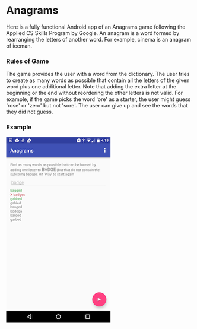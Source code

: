 # Anagrams

Here is a fully functional Android app of an Anagrams game following the Applied CS Skills Program by Google. 
An anagram is a word formed by rearranging the letters of another word. For example, cinema is an anagram of iceman.

### Rules of Game
The game provides the user with a word from the dictionary. The user tries to create as many words as possible that contain all the letters of the given word plus one additional letter. Note that adding the extra letter at the beginning or the end without reordering the other letters is not valid. For example, if the game picks the word 'ore' as a starter, the user might guess 'rose' or 'zero' but not 'sore'. The user can give up and see the words that they did not guess.

### Example

![anagrams](https://raw.githubusercontent.com/jespieee/Anagrams/master/anagrams.png)
